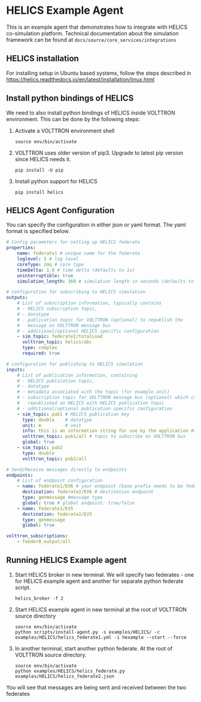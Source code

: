 # HELICS Example Agent

This is an example agent that demonstrates how to integrate with HELICS co-simulation platform. Technical documentation 
about the simulation framework can be found at `docs/source/core_services/integrations`
## HELICS installation
For installing setup in Ubuntu based systems, follow the steps described in 
https://helics.readthedocs.io/en/latest/installation/linux.html

## Install python bindings of HELICS

We need to also install python bindings of HELICS inside VOLTTRON environment. 
This can be done by the following steps:

1. Activate a VOLTTRON environment shell
    ````
    source env/bin/activate
    ````
2. VOLTTRON uses older version of pip3. Upgrade to latest pip version since HELICS needs it.
    ````
    pip install -U pip
    ````
3. Install python support for HELICS
    ````
    pip install helics
    ````

## HELICS Agent Configuration

You can specify the configuration in either json or yaml format.  The yaml format is specified
below. 

```` yml
# Config parameters for setting up HELICS federate
properties:
    name: federate1 # unique name for the federate
    loglevel: 5 # log level
    coreType: zmq # core type
    timeDelta: 1.0 # time delta (defaults to 1s)
    uninterruptible: true
    simulation_length: 360 # simulation length in seconds (defaults to 360s)

# configuration for subscribing to HELICS simulation
outputs:
    # List of subscription information, typically contains
    # - HELICS subscription topic,
    # - datatype
    # - publication topic for VOLTTRON (optional) to republish the
    #   message on VOLTTRON message bus
    # - additional/optional HELICS specific configuration
    - sim_topic: federate2/totalLoad
      volttron_topic: helics/abc
      type: complex
      required: true

# configuration for publishing to HELICS simulation
inputs:
    # List of publication information, containing
    # - HELICS publication topic,
    # - datatype
    # - metadata associated with the topic (for example unit)
    # - subscription topic for VOLTTRON message bus (optional) which can then be
    #   republished on HELICS with HELICS publication topic
    # - additional/optional publication specific configuration
    - sim_topic: pub1 # HELICS publication key
      type: double    # datatype
      unit: m         # unit
      info: this is an information string for use by the application #additional info
      volttron_topic: pub1/all # topic to subscribe on VOLTTRON bus
      global: true
    - sim_topic: pub2
      type: double
      volttron_topic: pub2/all

# Send/Receive messages directly to endpoints
endpoints:
    # List of endpoint configuration
    - name: federate1/EV6 # your endpoint (base prefix needs to be federate name, in our case it's "federate1")
      destination: federate2/EV6 # destination endpoint
      type: genmessage #message type
      global: true # global endpoint: true/false
    - name: federate1/EV5
      destination: federate2/EV5
      type: genmessage
      global: true

volttron_subscriptions:
    - feeder0_output/all

````

## Running HELICS Example agent

1. Start HELICS broker in new terminal. We will specify two federates - one for HELICS example agent and another for
separate python federate script.
    ````
    helics_broker -f 2
    ````
2. Start HELICS example agent in new terminal at the root of VOLTTRON source directory
    ````
    source env/bin/activate
    python scripts/install-agent.py -s examples/HELICS/ -c examples/HELICS/helics_federate1.yml -i hexample --start --force
    ````
3. In another terminal, start another python federate. At the root of VOLTTRON source directory.
    ````
    source env/bin/activate
    python examples/HELICS/helics_federate.py examples/HELICS/helics_federate2.json 
    ````

You will see that messages are being sent and received between the two federates

